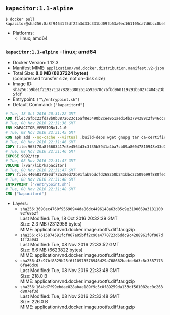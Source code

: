 ## `kapacitor:1.1-alpine`

```console
$ docker pull kapacitor@sha256:8a8f94641f5df22a3d33c331bd09fb53a0ec161105ca7d6bcc8be3cd29ae1ccc
```

-	Platforms:
	-	linux; amd64

### `kapacitor:1.1-alpine` - linux; amd64

-	Docker Version: 1.12.3
-	Manifest MIME: `application/vnd.docker.distribution.manifest.v2+json`
-	Total Size: **8.9 MB (8937224 bytes)**  
	(compressed transfer size, not on-disk size)
-	Image ID: `sha256:59be1f2192711a782853802614593078c7afbd960119291b5027c484523b5fdf`
-	Entrypoint: `["\/entrypoint.sh"]`
-	Default Command: `["kapacitord"]`

```dockerfile
# Tue, 18 Oct 2016 20:31:22 GMT
ADD file:7afbc23fda8b0b3872623c16af8e3490b2cee951aed14b3794389c2f946cc8c7 in / 
# Tue, 08 Nov 2016 22:31:36 GMT
ENV KAPACITOR_VERSION=1.1.0
# Tue, 08 Nov 2016 22:31:45 GMT
RUN apk add --no-cache --virtual .build-deps wget gnupg tar ca-certificates &&     update-ca-certificates &&     gpg --keyserver hkp://ha.pool.sks-keyservers.net         --recv-keys 05CE15085FC09D18E99EFB22684A14CF2582E0C5 &&     wget -q https://dl.influxdata.com/kapacitor/releases/kapacitor-${KAPACITOR_VERSION}-static_linux_amd64.tar.gz.asc &&     wget -q https://dl.influxdata.com/kapacitor/releases/kapacitor-${KAPACITOR_VERSION}-static_linux_amd64.tar.gz &&     gpg --batch --verify kapacitor-${KAPACITOR_VERSION}-static_linux_amd64.tar.gz.asc kapacitor-${KAPACITOR_VERSION}-static_linux_amd64.tar.gz &&     mkdir -p /usr/src &&     tar -C /usr/src -xzf kapacitor-${KAPACITOR_VERSION}-static_linux_amd64.tar.gz &&     rm -f /usr/src/kapacitor-*/kapacitor.conf &&     chmod +x /usr/src/kapacitor-*/* &&     cp -a /usr/src/kapacitor-*/* /usr/bin/ &&     rm -rf *.tar.gz* /usr/src /root/.gnupg &&     apk del .build-deps
# Tue, 08 Nov 2016 22:31:46 GMT
COPY file:965f70a8f6603417e3e4564d3c3f35b5941a4ba7cb09a86047810948e33d0831 in /etc/kapacitor/kapacitor.conf 
# Tue, 08 Nov 2016 22:31:46 GMT
EXPOSE 9092/tcp
# Tue, 08 Nov 2016 22:31:47 GMT
VOLUME [/var/lib/kapacitor]
# Tue, 08 Nov 2016 22:31:47 GMT
COPY file:440a837280df72a19ed72b91fab9bdcfd268250b241bbc22509699f880fe0d17 in /entrypoint.sh 
# Tue, 08 Nov 2016 22:31:48 GMT
ENTRYPOINT ["/entrypoint.sh"]
# Tue, 08 Nov 2016 22:31:48 GMT
CMD ["kapacitord"]
```

-	Layers:
	-	`sha256:3690ec4760f95690944da86dc4496148a63d85c9e3100669a318110092f6862f`  
		Last Modified: Tue, 18 Oct 2016 20:32:39 GMT  
		Size: 2.3 MB (2312958 bytes)  
		MIME: application/vnd.docker.image.rootfs.diff.tar.gzip
	-	`sha256:c7615874591fcf067a05bff2c90a4770723d6ddc9c4288961f8f987d1ff2a9d3`  
		Last Modified: Tue, 08 Nov 2016 22:33:52 GMT  
		Size: 6.6 MB (6623822 bytes)  
		MIME: application/vnd.docker.image.rootfs.diff.tar.gzip
	-	`sha256:43c97bf8829b25f6f10973578946d29a768662badde6d3c8c35871736fa46dc8`  
		Last Modified: Tue, 08 Nov 2016 22:33:48 GMT  
		Size: 218.0 B  
		MIME: application/vnd.docker.image.rootfs.diff.tar.gzip
	-	`sha256:164bd7f99ebdae828abae189f9c5c0f89259da133df561082ec0c263d807ef3d`  
		Last Modified: Tue, 08 Nov 2016 22:33:48 GMT  
		Size: 226.0 B  
		MIME: application/vnd.docker.image.rootfs.diff.tar.gzip
